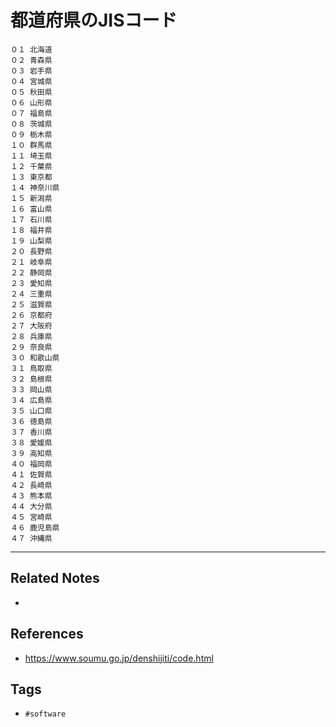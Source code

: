 # 都道府県のJISコード
```
０１ 北海道  
０２ 青森県  
０３ 岩手県  
０４ 宮城県  
０５ 秋田県  
０６ 山形県  
０７ 福島県  
０８ 茨城県  
０９ 栃木県  
１０ 群馬県  
１１ 埼玉県  
１２ 千葉県  
１３ 東京都  
１４ 神奈川県  
１５ 新潟県  
１６ 富山県  
１７ 石川県  
１８ 福井県  
１９ 山梨県  
２０ 長野県  
２１ 岐阜県  
２２ 静岡県  
２３ 愛知県  
２４ 三重県  
２５ 滋賀県  
２６ 京都府  
２７ 大阪府  
２８ 兵庫県  
２９ 奈良県  
３０ 和歌山県  
３１ 鳥取県  
３２ 島根県  
３３ 岡山県  
３４ 広島県  
３５ 山口県  
３６ 徳島県  
３７ 香川県  
３８ 愛媛県  
３９ 高知県  
４０ 福岡県  
４１ 佐賀県  
４２ 長崎県  
４３ 熊本県  
４４ 大分県  
４５ 宮崎県  
４６ 鹿児島県  
４７ 沖縄県
```

---
## Related Notes
- 

## References
- https://www.soumu.go.jp/denshijiti/code.html

## Tags
- `#software` 